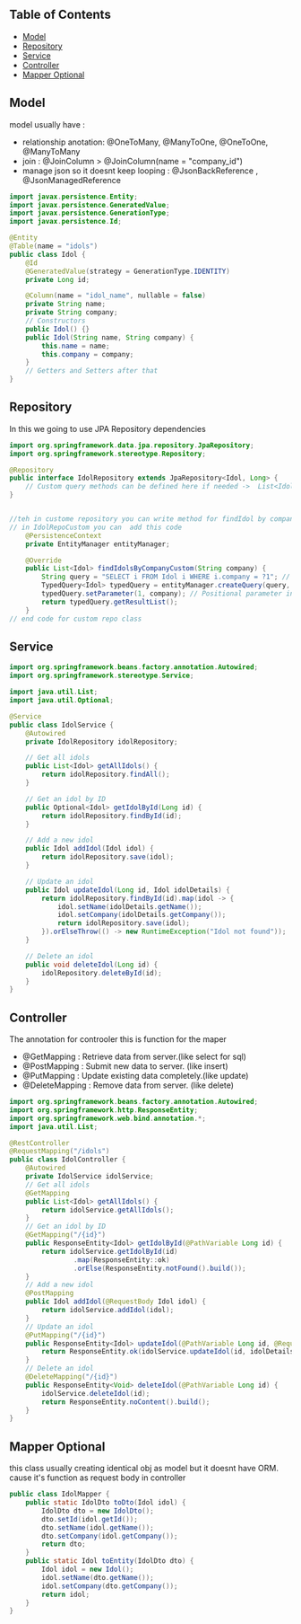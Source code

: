 ## Table of Contents
- [Model](#model)
- [Repository](#repository)
- [Service](#service)
- [Controller](#controller)
- [Mapper Optional](#mapper-optional)

## Model
model usually have :
- relationship anotation: @OneToMany, @ManyToOne, @OneToOne, @ManyToMany
- join : @JoinColumn >  @JoinColumn(name = "company_id")
- manage json so it doesnt keep looping : @JsonBackReference , @JsonManagedReference
```java 
import javax.persistence.Entity;
import javax.persistence.GeneratedValue;
import javax.persistence.GenerationType;
import javax.persistence.Id;

@Entity
@Table(name = "idols")
public class Idol {
    @Id
    @GeneratedValue(strategy = GenerationType.IDENTITY)
    private Long id;

    @Column(name = "idol_name", nullable = false)
    private String name;
    private String company;
    // Constructors
    public Idol() {}
    public Idol(String name, String company) {
        this.name = name;
        this.company = company;
    }
    // Getters and Setters after that   
}
```

## Repository
In this we going to use JPA Repository dependencies

```java
import org.springframework.data.jpa.repository.JpaRepository;
import org.springframework.stereotype.Repository;

@Repository
public interface IdolRepository extends JpaRepository<Idol, Long> {
    // Custom query methods can be defined here if needed ->  List<Idol> findIdolsByCompanyCustom(String company);
}


//teh in custome repository you can write method for findIdol by company
// in IdolRepoCustom you can  add this code 
    @PersistenceContext
    private EntityManager entityManager;

    @Override
    public List<Idol> findIdolsByCompanyCustom(String company) {
        String query = "SELECT i FROM Idol i WHERE i.company = ?1"; // Note the ?1 here Using JPQL
        TypedQuery<Idol> typedQuery = entityManager.createQuery(query, Idol.class);
        typedQuery.setParameter(1, company); // Positional parameter index as an integer
        return typedQuery.getResultList();
    }
// end code for custom repo class 
```

## Service
```java
import org.springframework.beans.factory.annotation.Autowired;
import org.springframework.stereotype.Service;

import java.util.List;
import java.util.Optional;

@Service
public class IdolService {
    @Autowired
    private IdolRepository idolRepository;

    // Get all idols
    public List<Idol> getAllIdols() {
        return idolRepository.findAll();
    }

    // Get an idol by ID
    public Optional<Idol> getIdolById(Long id) {
        return idolRepository.findById(id);
    }

    // Add a new idol
    public Idol addIdol(Idol idol) {
        return idolRepository.save(idol);
    }

    // Update an idol
    public Idol updateIdol(Long id, Idol idolDetails) {
        return idolRepository.findById(id).map(idol -> {
            idol.setName(idolDetails.getName());
            idol.setCompany(idolDetails.getCompany());
            return idolRepository.save(idol);
        }).orElseThrow(() -> new RuntimeException("Idol not found"));
    }

    // Delete an idol
    public void deleteIdol(Long id) {
        idolRepository.deleteById(id);
    }
}
```

## Controller
The annotation for controoler this is function for the maper 
- @GetMapping : Retrieve data from server.(like select for sql)
- @PostMapping : Submit new data to server. (like insert)
- @PutMapping : Update existing data completely.(like update)
- @DeleteMapping :  Remove data from server. (like delete)

```java
import org.springframework.beans.factory.annotation.Autowired;
import org.springframework.http.ResponseEntity;
import org.springframework.web.bind.annotation.*;
import java.util.List;

@RestController
@RequestMapping("/idols")
public class IdolController {
    @Autowired
    private IdolService idolService;
    // Get all idols
    @GetMapping
    public List<Idol> getAllIdols() {
        return idolService.getAllIdols();
    }
    // Get an idol by ID
    @GetMapping("/{id}")
    public ResponseEntity<Idol> getIdolById(@PathVariable Long id) {
        return idolService.getIdolById(id)
                .map(ResponseEntity::ok)
                .orElse(ResponseEntity.notFound().build());
    }
    // Add a new idol
    @PostMapping
    public Idol addIdol(@RequestBody Idol idol) {
        return idolService.addIdol(idol);
    }
    // Update an idol
    @PutMapping("/{id}")
    public ResponseEntity<Idol> updateIdol(@PathVariable Long id, @RequestBody Idol idolDetails) {
        return ResponseEntity.ok(idolService.updateIdol(id, idolDetails));
    }
    // Delete an idol
    @DeleteMapping("/{id}")
    public ResponseEntity<Void> deleteIdol(@PathVariable Long id) {
        idolService.deleteIdol(id);
        return ResponseEntity.noContent().build();
    }
}
```

## Mapper Optional
this class usually creating identical obj as model but it doesnt have ORM. cause it's function as request body in controller
```java
public class IdolMapper {
    public static IdolDto toDto(Idol idol) {
        IdolDto dto = new IdolDto();
        dto.setId(idol.getId());
        dto.setName(idol.getName());
        dto.setCompany(idol.getCompany());
        return dto;
    }
    public static Idol toEntity(IdolDto dto) {
        Idol idol = new Idol();
        idol.setName(dto.getName());
        idol.setCompany(dto.getCompany());
        return idol;
    }
}
```
